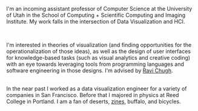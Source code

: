 I'm an incoming assistant professor of Computer Science at the University of Utah in the School of Computing + Scientific Computing and Imaging Institute. My work falls in the intersection of Data Visualization and HCI. 

<br/>

I'm interested in theories of visualization (and finding opportunities for the operationalization of those ideas), as well as the design of user interfaces for knowledge-based tasks (such as visual analytics and creative coding) with an eye towards leveraging tools from programming languages and software engineering in those designs.  I'm advised by [Ravi Chugh](http://people.cs.uchicago.edu/~rchugh/).

<br/>
In the near past I worked as a data visualization engineer for a variety of companies in San Francisco. 
Before that I majored in physics at Reed College in Portland. 
I am a fan of deserts, <a href="https://www.mcnutt.in/#/zines">zines</a>, buffalo, and bicycles.
